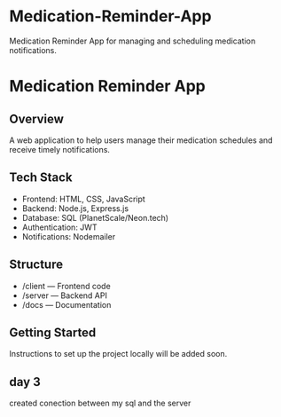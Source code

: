# Medication-Reminder-App
Medication Reminder App for managing and scheduling medication notifications.
# Medication Reminder App

## Overview
A web application to help users manage their medication schedules and receive timely notifications.

## Tech Stack
- Frontend: HTML, CSS, JavaScript
- Backend: Node.js, Express.js
- Database: SQL (PlanetScale/Neon.tech)
- Authentication: JWT
- Notifications: Nodemailer

## Structure
- /client — Frontend code
- /server — Backend API
- /docs — Documentation

## Getting Started
Instructions to set up the project locally will be added soon.



## day 3
created conection between my sql and the server


